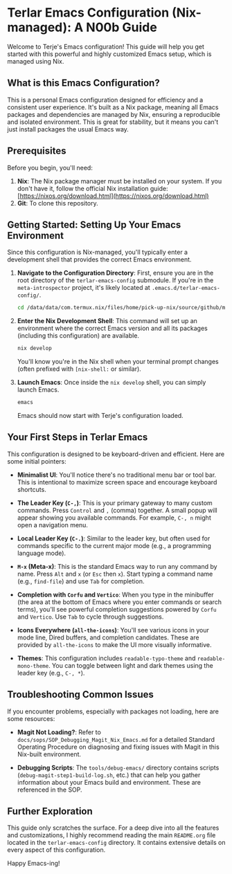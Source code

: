 # Terlar Emacs Configuration (Nix-managed): A N00b Guide

Welcome to Terje's Emacs configuration! This guide will help you get started with this powerful and highly customized Emacs setup, which is managed using Nix.

## What is this Emacs Configuration?

This is a personal Emacs configuration designed for efficiency and a consistent user experience. It's built as a Nix package, meaning all Emacs packages and dependencies are managed by Nix, ensuring a reproducible and isolated environment. This is great for stability, but it means you can't just install packages the usual Emacs way.

## Prerequisites

Before you begin, you'll need:

1.  **Nix**: The Nix package manager must be installed on your system. If you don't have it, follow the official Nix installation guide: [https://nixos.org/download.html](https://nixos.org/download.html)
2.  **Git**: To clone this repository.

## Getting Started: Setting Up Your Emacs Environment

Since this configuration is Nix-managed, you'll typically enter a development shell that provides the correct Emacs environment.

1.  **Navigate to the Configuration Directory**:
    First, ensure you are in the root directory of the `terlar-emacs-config` submodule. If you're in the `meta-introspector` project, it's likely located at `.emacs.d/terlar-emacs-config/`.
    ```bash
    cd /data/data/com.termux.nix/files/home/pick-up-nix/source/github/meta-introspector/submodules/.emacs.d/terlar-emacs-config/
    ```

2.  **Enter the Nix Development Shell**:
    This command will set up an environment where the correct Emacs version and all its packages (including this configuration) are available.
    ```bash
    nix develop
    ```
    You'll know you're in the Nix shell when your terminal prompt changes (often prefixed with `[nix-shell:` or similar).

3.  **Launch Emacs**:
    Once inside the `nix develop` shell, you can simply launch Emacs.
    ```bash
    emacs
    ```
    Emacs should now start with Terje's configuration loaded.

## Your First Steps in Terlar Emacs

This configuration is designed to be keyboard-driven and efficient. Here are some initial pointers:

*   **Minimalist UI**: You'll notice there's no traditional menu bar or tool bar. This is intentional to maximize screen space and encourage keyboard shortcuts.

*   **The Leader Key (`C-,`)**: This is your primary gateway to many custom commands. Press `Control` and `,` (comma) together. A small popup will appear showing you available commands. For example, `C-, n` might open a navigation menu.

*   **Local Leader Key (`C-.`)**: Similar to the leader key, but often used for commands specific to the current major mode (e.g., a programming language mode).

*   **`M-x` (Meta-x)**: This is the standard Emacs way to run any command by name. Press `Alt` and `x` (or `Esc` then `x`). Start typing a command name (e.g., `find-file`) and use `Tab` for completion.

*   **Completion with `Corfu` and `Vertico`**: When you type in the minibuffer (the area at the bottom of Emacs where you enter commands or search terms), you'll see powerful completion suggestions powered by `Corfu` and `Vertico`. Use `Tab` to cycle through suggestions.

*   **Icons Everywhere (`all-the-icons`)**: You'll see various icons in your mode line, Dired buffers, and completion candidates. These are provided by `all-the-icons` to make the UI more visually informative.

*   **Themes**: This configuration includes `readable-typo-theme` and `readable-mono-theme`. You can toggle between light and dark themes using the leader key (e.g., `C-, *`).

## Troubleshooting Common Issues

If you encounter problems, especially with packages not loading, here are some resources:

*   **Magit Not Loading?**: Refer to `docs/sops/SOP_Debugging_Magit_Nix_Emacs.md` for a detailed Standard Operating Procedure on diagnosing and fixing issues with Magit in this Nix-built environment.

*   **Debugging Scripts**: The `tools/debug-emacs/` directory contains scripts (`debug-magit-step1-build-log.sh`, etc.) that can help you gather information about your Emacs build and environment. These are referenced in the SOP.

## Further Exploration

This guide only scratches the surface. For a deep dive into all the features and customizations, I highly recommend reading the main `README.org` file located in the `terlar-emacs-config` directory. It contains extensive details on every aspect of this configuration.

Happy Emacs-ing!